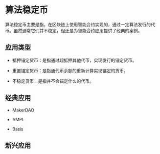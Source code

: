 # 算法稳定币

算法稳定币主要是指，在区块链上使用智能合约实现的，通过一定算法发行的代币。虽然通常它们并不稳定，但还是为智能合约应用提供了经典的案例。

## 应用类型

- 抵押锚定货币：是指通过超抵押其他代币，实现发行的锚定货币。

- 重置锚定货币：是指通代币余额的重新计算实现锚定的货币。

- 不稳定货币：是指并不会锚定什么的代币。

## 经典应用

- MakerDAO

- AMPL

- Basis

## 新兴应用